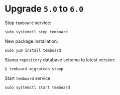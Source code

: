 # Upgrade `5.0` to `6.0`

Stop `temboard` service:

``` shell
sudo systemctl stop temboard
```

New package installation:

``` shell
sudo yum install temboard
```

Stamp `repository` database schema to latest version:

``` shell
$ temboard-migratedb stamp
```

Start `temboard` service:

```shell
sudo systemctl start temboard
```
